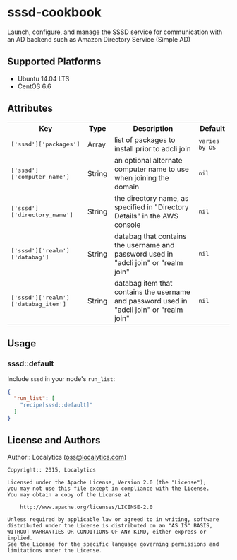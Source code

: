 # sssd-cookbook

Launch, configure, and manage the SSSD service for communication with an AD backend such as Amazon Directory Service (Simple AD)

## Supported Platforms

- Ubuntu 14.04 LTS
- CentOS 6.6

## Attributes

<table>
  <tr>
    <th>Key</th>
    <th>Type</th>
    <th>Description</th>
    <th>Default</th>
  </tr>
  <tr>
    <td><tt>['sssd']['packages']</tt></td>
    <td>Array</td>
    <td>list of packages to install prior to adcli join</td>
    <td><tt>varies by OS</tt></td>
  </tr>
  <tr>
    <td><tt>['sssd']['computer_name']</tt></td>
    <td>String</td>
    <td>an optional alternate computer name to use when joining the domain</td>
    <td><tt>nil</tt></td>
  </tr>
  <tr>
    <td><tt>['sssd']['directory_name']</tt></td>
    <td>String</td>
    <td>the directory name, as specified in "Directory Details" in the AWS console</td>
    <td><tt>nil</tt></td>
  </tr>
  <tr>
    <td><tt>['sssd']['realm']['databag']</tt></td>
    <td>String</td>
    <td>databag that contains the username and password used in "adcli join" or "realm join"</td>
    <td><tt>nil</tt></td>
  </tr>
  <tr>
    <td><tt>['sssd']['realm']['databag_item']</tt></td>
    <td>String</td>
    <td>databag item that contains the username and password used in "adcli join" or "realm join"</td>
    <td><tt>nil</tt></td>
  </tr>
</table>

## Usage

### sssd::default

Include `sssd` in your node's `run_list`:

```json
{
  "run_list": [
    "recipe[sssd::default]"
  ]
}
```

## License and Authors

Author:: Localytics (oss@localytics.com)

```text
Copyright:: 2015, Localytics

Licensed under the Apache License, Version 2.0 (the "License");
you may not use this file except in compliance with the License.
You may obtain a copy of the License at

    http://www.apache.org/licenses/LICENSE-2.0

Unless required by applicable law or agreed to in writing, software
distributed under the License is distributed on an "AS IS" BASIS,
WITHOUT WARRANTIES OR CONDITIONS OF ANY KIND, either express or implied.
See the License for the specific language governing permissions and
limitations under the License.
```
